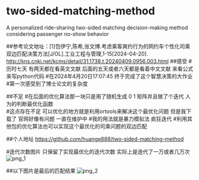 # two-sided-matching-method
A personalized ride-sharing two-sided matching decision-making method considering passenger no-show behavior

##参考论文地址：[1]包伊宁,陈希,张文博.考虑乘客爽约行为的网约车个性化司乘双边匹配决策方法[J/OL].工业工程与管理,1-15[2024-04-20].
http://kns.cnki.net/kcms/detail/31.1738.t.20240409.0956.003.html
##感受
#历时七天  有两天都在看英文文献 后面的五天或者六天都是看着中文文献 来看公式来写python代码
#在2024年4月20日17:07:45 终于完成了这个智慧决策的大作业
#第一次感受到了博士论文的复杂度

##不足
#在后面的优化算法那一块只是用了随机生成 0 1 矩阵并且做了个迭代 人为的判断最优化函数  
#这点存在不足 可以优化的地方就是利用ortools来解决这个最优化问题 但是我下载了 官网好像有问题 一直在维护中
#我的用法就是暴力模拟法 疯狂迭代
#利用其他包的优化算法也可以实现这个最优化的司乘问题的双边匹配

##个人地址
https://github.com/huange888/two-sided-matching-method

#迭代次数图片  只保留了实现最优化的迭代次数 实际上是迭代了一万或者几万次
![png_1](https://github.com/huange888/two-sided-matching-method/assets/118048444/15f781b6-4853-4dd2-98e4-dedc6ea406e8)

##以下图片是最后的匹配结果
![png_2](https://github.com/huange888/two-sided-matching-method/assets/118048444/e81de200-e191-4dc1-ab3a-79fc5b0ce8b7)
